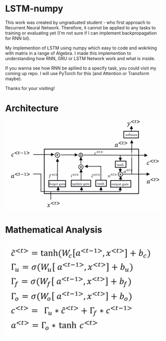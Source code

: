 # LSTM-numpy
This work was created by ungraduated student - who first approach to Recurrent Neural Network. Therefore, it cannot be applied to any tasks to training or evaluating yet (I'm not sure if I can implement backpropagation for RNN lol).

My implemention of LSTM using numpy which easy to code and wokrking with matrix in a range of Algebra. I made this implemention to understanding how RNN, GRU or LSTM Network work and what is inside.

If you wanna see how RNN be apllied to a specify task, you could visit my coming up repo. I will use PyTorch for this (and Attention or Transform maybe). 

Thanks for your visiting!

# Architecture
![](./image/lstm-architecture.png)
# Mathematical Analysis
![](./image/lstm.png)



